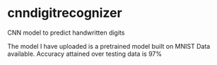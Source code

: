 # cnndigitrecognizer
CNN model to predict handwritten digits

The model I have uploaded is a pretrained model built on MNIST Data available.
Accuracy attained over testing data is 97%
